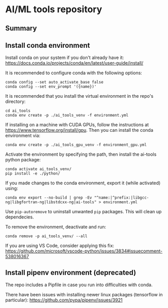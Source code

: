 AI/ML tools repository
======================

Summary
-------


Install conda environment
-------------------------

Install conda on your system if you don't already have it:
https://docs.conda.io/projects/conda/en/latest/user-guide/install/

It is recommended to configure conda with the following options:
```
conda config --set auto_activate_base false
conda config --set env_prompt '({name})'
```

It is recommended that you install the virtual environment in the repo's directory:
```
cd ai_tools
conda env create -p ./ai_tools_venv -f environment.yml
```
If installing on a machine with CUDA GPUs, follow the instructions at https://www.tensorflow.org/install/gpu. Then you can install the conda environment via:
```
conda env create -p ./ai_tools_gpu_venv -f environment_gpu.yml
```

Activate the environment by specifying the path, then install the ai-tools python package:
```
conda activate ai_tools_venv/
pip install -e ./python/
```

If you made changes to the conda environment, export it (while activated) using:
```
conda env export --no-build | grep -Ev "^name:|^prefix:|libgcc-ng|libgfortran-ng|libstdcxx-ng|ai-tools" > environment.yml
```
Use `pip-autoremove` to uninstall unwanted `pip` packages. This will clean up dependecies.

To remove the environment, deactivate and run:
```
conda remove -p ai_tools_venv/ --all
```

If you are using VS Code, consider applying this fix:
https://github.com/microsoft/vscode-python/issues/3834#issuecomment-538016367


Install pipenv environment (deprecated)
-------
The repo includes a Pipfile in case you run into difficulties with conda.

There have been issues with installing newer linux packages (tensorflow in particular):
https://github.com/pypa/pipenv/issues/3921
